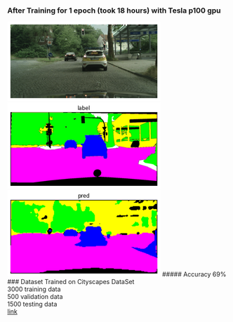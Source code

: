 ### After Training for 1 epoch (took 18 hours) with Tesla p100 gpu
<img src="https://github.com/Akhil-Tony/Image_Segmentation-Fast_SCNN-Research-Paper-Custom-Build/blob/master/image1.png" >
<img src="https://github.com/Akhil-Tony/Image_Segmentation-Fast_SCNN-Research-Paper-Custom-Build/blob/master/label1.png" >
<img src="https://github.com/Akhil-Tony/Image_Segmentation-Fast_SCNN-Research-Paper-Custom-Build/blob/master/pred1.png" >
##### Accuracy 69%
<br>
### Dataset Trained on
Cityscapes DataSet <br>
3000 training data <br>
500 validation data <br>
1500 testing data <br>
<a href src="https://www.cityscapes-dataset.com/">link</a>
